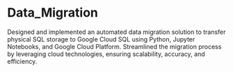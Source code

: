 # Data_Migration
Designed and implemented an automated data migration solution to transfer physical SQL storage to Google Cloud SQL using Python, Jupyter Notebooks, and Google Cloud Platform. Streamlined the migration process by leveraging cloud technologies, ensuring scalability, accuracy, and efficiency.
